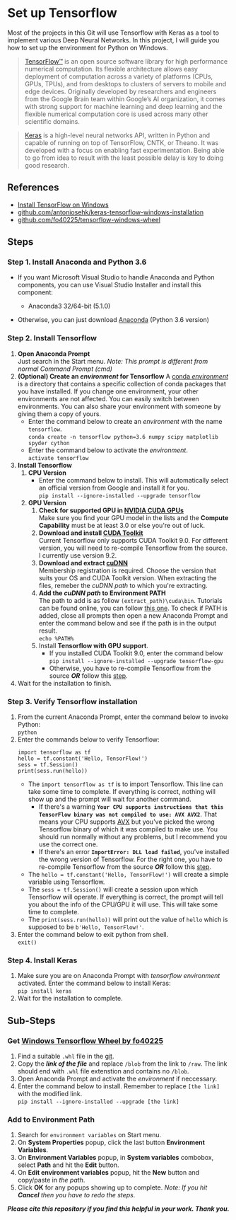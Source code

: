 # Set up Tensorflow
Most of the projects in this Git will use Tensorflow with Keras as a tool to implement various Deep Neural Networks.
In this project, I will guide you how to set up the environment for Python on Windows.
> [TensorFlow™](https://www.tensorflow.org/) is an open source software library for high performance numerical computation. Its flexible architecture allows easy deployment of computation across a variety of platforms (CPUs, GPUs, TPUs), and from desktops to clusters of servers to mobile and edge devices. Originally developed by researchers and engineers from the Google Brain team within Google’s AI organization, it comes with strong support for machine learning and deep learning and the flexible numerical computation core is used across many other scientific domains.

> [Keras](https://keras.io/) is a high-level neural networks API, written in Python and capable of running on top of TensorFlow, CNTK, or Theano. It was developed with a focus on enabling fast experimentation. Being able to go from idea to result with the least possible delay is key to doing good research.
## References
- [Install TensorFlow on Windows](https://www.tensorflow.org/install/install_windows)
- [github.com/antoniosehk/keras-tensorflow-windows-installation](https://github.com/antoniosehk/keras-tensorflow-windows-installation)
- [github.com/fo40225/tensorflow-windows-wheel](https://github.com/fo40225/tensorflow-windows-wheel)
## Steps
### Step 1. Install Anaconda and Python 3.6
- If you want Microsoft Visual Studio to handle Anaconda and Python components, you can use Visual Studio Installer and install this component:
    - Anaconda3 32/64-bit (5.1.0)
    
- Otherwise, you can just download [Anaconda](https://www.anaconda.com/download/) (Python 3.6 version)
### Step 2. Install Tensorflow
1. __Open Anaconda Prompt__\
Just search in the Start menu. *Note: This prompt is different from normal Command Prompt (cmd)*
2. __(Optional) Create an *environment* for Tensorflow__
A [conda *environment*](https://conda.io/docs/user-guide/concepts.html#conda-environments) is a directory that contains a specific collection of conda packages that you have installed. If you change one environment, your other environments are not affected. You can easily switch between environments. You can also share your environment with someone by giving them a copy of yours.
    - Enter the command below to create an *environment* with the name `tensorflow`.\
    `conda create -n tensorflow python=3.6 numpy scipy matplotlib spyder cython`
    - Enter the command below to activate the *environment*.\
    `activate tensorflow`
3. __Install Tensorflow__
    1. __CPU Version__
        - Enter the command below to install. This will automatically select an official version from Google and install it for you.\
        `pip install --ignore-installed --upgrade tensorflow`
    2. __GPU Version__
        1. __Check for supported GPU in [NVIDIA CUDA GPUs](https://developer.nvidia.com/cuda-gpus)__\
        Make sure you find your GPU model in the lists and the __Compute Capability__ must be at least 3.0 or else you're out of luck.
        2. __Download and install [CUDA Toolkit](https://developer.nvidia.com/cuda-downloads)__\
        Current Tensorflow only supports CUDA Toolkit 9.0. For different version, you will need to re-compile Tensorflow from the source. I currently use version 9.2.
        3. __Download and extract [cuDNN](https://developer.nvidia.com/rdp/cudnn-download)__\
        Membership registration is required. Choose the version that suits your OS and CUDA Toolkit version. When extracting the files, remeber the *cuDNN path* to which you're extracting.
        4. __Add the *cuDNN path* to Environment PATH__\
        The path to add is as follow `(extract_path)\cuda\bin`. Tutorials can be found online, you can follow [this one](#add-to-environment-path). To check if PATH is added, close all prompts then open a new Anaconda Prompt and enter the command below and see if the path is in the output result.\
        `echo %PATH%`
        5. Install __Tensorflow with GPU support__.
            - If you installed CUDA Toolkit 9.0, enter the command below\
            `pip install --ignore-installed --upgrade tensorflow-gpu`
            - Otherwise, you have to re-compile Tensorflow from the source *__OR__* follow this [step](#get-windows-tensorflow-wheel-by-fo40225).                
4. Wait for the installation to finish.
### Step 3. Verify Tensorflow installation
1. From the current Anaconda Prompt, enter the command below to invoke Python:\
`python`
2. Enter the commands below to verify Tensorflow:
    ```
    import tensorflow as tf
    hello = tf.constant('Hello, TensorFlow!')
    sess = tf.Session()
    print(sess.run(hello))
    ```
    - The `import tensorflow as tf` is to import Tensorflow. This line can take some time to complete. If everything is correct, nothing will show up and the prompt will wait for another command.
        - If there's a warning __`Your CPU supports instructions that this TensorFlow binary was not compiled to use: AVX AVX2`__. That means your CPU supports [AVX](https://en.wikipedia.org/wiki/Advanced_Vector_Extensions) but you've picked the wrong Tensorflow binary of which it was compiled to make use. You should run normally without any problems, but I recommend you use the correct one.
        - If there's an error __`ImportError: DLL load failed`__, you've installed the wrong version of Tensorflow. For the right one, you have to re-compile Tensorflow from the source *__OR__* follow this [step](#get-windows-tensorflow-wheel-by-fo40225).
    - The `hello = tf.constant('Hello, TensorFlow!')` will create a simple variable using Tensorflow.
    - The `sess = tf.Session()` will create a session upon which Tensorflow will operate. If everything is correct, the prompt will tell you about the info of the CPU/GPU it will use. This will take some time to complete.
    - The `print(sess.run(hello))` will print out the value of `hello` which is supposed to be `b'Hello, TensorFlow!'`.
3. Enter the command below to exit python from shell.\
`exit()`
### Step 4. Install Keras
1. Make sure you are on Anaconda Prompt with *tensorflow environment* activated. Enter the command below to install Keras:\
`pip install keras`
2. Wait for the installation to complete.

## Sub-Steps
### Get [Windows Tensorflow Wheel by fo40225](https://github.com/fo40225/tensorflow-windows-wheel)
1. Find a suitable `.whl` file in the [git](https://github.com/fo40225/tensorflow-windows-wheel).
2. Copy the *__link of the file__* and replace `/blob` from the link to `/raw`. The link should end with `.whl` file extenstion and contains no `/blob`.
3. Open Anaconda Prompt and activate the *environment* if neccessary.
3. Enter the command below to install. Remember to replace `[the link]` with the modified link.\
`pip install --ignore-installed --upgrade [the link]` 
### Add to Environment Path
1. Search for `environment variables` on Start menu.
2. On __System Properties__ popup, click the last button __Environment Variables__.
3. On __Environment Variables__ popup, in __System variables__ combobox, select __Path__ and hit the __Edit__ button.
4. On __Edit environment variables__ popup, hit the __New__ button and copy/paste in *the path*.
5. Click __OK__ for any popups showing up to complete.
*Note: If you hit __Cancel__ then you have to redo the steps*.

*__Please cite this repository if you find this helpful in your work. Thank you.__*
